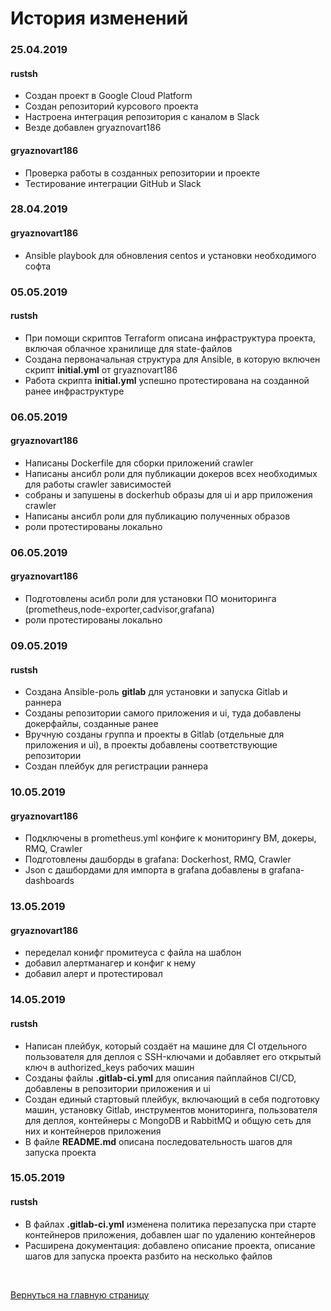 # История изменений
### 25.04.2019
#### rustsh
* Создан проект в Google Cloud Platform
* Создан репозиторий курсового проекта
* Настроена интеграция репозитория с каналом в Slack
* Везде добавлен gryaznovart186
#### gryaznovart186
* Проверка работы в созданных репозитории и проекте
* Тестирование интеграции GitHub и Slack
### 28.04.2019
#### gryaznovart186
* Ansible playbook для обновления centos и установки необходимого софта
### 05.05.2019
#### rustsh
* При помощи скриптов Terraform описана инфраструктура проекта, включая облачное хранилище для state-файлов
* Создана первоначальная структура для Ansible, в которую включен скрипт **initial.yml** от gryaznovart186
* Работа скрипта **initial.yml** успешно протестирована на созданной ранее инфраструктуре
### 06.05.2019
#### gryaznovart186
* Написаны Dockerfile для сборки приложений crawler
* Написаны ансибл роли для публикации докеров всех необходимых для работы crawler зависимостей
* собраны и запушены в dockerhub образы для ui и app приложения crawler
* Написаны ансибл роли для публикацию полученных образов
* роли протестированы локально
### 06.05.2019
#### gryaznovart186
* Подготовлены асибл роли для установки ПО мониторинга (prometheus,node-exporter,cadvisor,grafana)
* роли протестированы локально
### 09.05.2019
#### rustsh
* Создана Ansible-роль **gitlab** для установки и запуска Gitlab и раннера
* Созданы репозитории самого приложения и ui, туда добавлены докерфайлы, созданные ранее
* Вручную созданы группа и проекты в Gitlab (отдельные для приложения и ui), в проекты добавлены соответствующие репозитории
* Создан плейбук для регистрации раннера
### 10.05.2019
#### gryaznovart186
* Подключены в prometheus.yml конфиге к мониторингу ВМ, докеры, RMQ, Crawler
* Подготовлены дашборды в grafana: Dockerhost, RMQ, Crawler
* Json c дашбордами для импорта в grafana добавлены в grafana-dashboards
### 13.05.2019
#### gryaznovart186
* переделал конифг промитеуса с файла на шаблон
* добавил алертманагер и конфиг к нему
* добавил алерт и протестировал
### 14.05.2019
#### rustsh
* Написан плейбук, который создаёт на машине для CI отдельного пользователя для деплоя с SSH-ключами и добавляет его открытый ключ в authorized_keys рабочих машин
* Созданы файлы **.gitlab-ci.yml** для описания пайплайнов CI/CD, добавлены в репозитории приложения и ui
* Создан единый стартовый плейбук, включающий в себя подготовку машин, установку Gitlab, инструментов мониторинга, пользователя для деплоя, контейнеры с MongoDB и RabbitMQ и общую сеть для них и контейнеров приложения
* В файле **README.md** описана последовательность шагов для запуска проекта
### 15.05.2019
#### rustsh
* В файлах **.gitlab-ci.yml** изменена политика перезапуска при старте контейнеров приложения, добавлен шаг по удалению контейнеров
* Расширена документация: добавлено описание проекта, описание шагов для запуска проекта разбито на несколько файлов

<br/>

[Вернуться на главную страницу](README.md)
